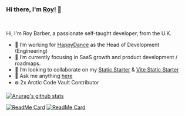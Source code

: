 ### Hi there, I'm [Roy!](https://roybarber.com) 👋

<br />

Hi, I'm Roy Barber, a passionate self-taught developer, from the U.K.

- 🔭 I’m working for  [HappyDance](https://happydance.love) as the Head of Development (Engineering)
- 🌱 I’m currently focusing in SaaS growth and product development / roadmaps.
- 👯 I’m looking to collaborate on my [Static Starter](https://github.com/roybarber/static-starter) & [Vite Static Starter](https://github.com/roybarber/vite-static-starter)
- 💬 Ask me anything [here](https://github.com/roybarber/roybarber/issues)
- ❄️ 2x Arctic Code Vault Contributor

[![Anurag's github stats](https://github-readme-stats.vercel.app/api?username=roybarber&show_icons=true)](https://github.com/anuraghazra/github-readme-stats)

[![ReadMe Card](https://github-readme-stats.vercel.app/api/pin/?username=roybarber&repo=static-starter)](https://github.com/roybarber/static-starter)
[![ReadMe Card](https://github-readme-stats.vercel.app/api/pin/?username=roybarber&repo=vite-static-starter)](https://github.com/roybarber/vite-static-starter)
